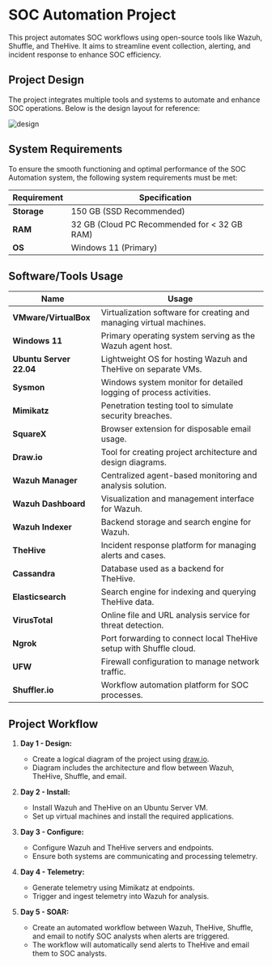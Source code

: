 # SOC Automation Project
This project automates SOC workflows using open-source tools like Wazuh, Shuffle, and TheHive. It aims to streamline event collection, alerting, and incident response to enhance SOC efficiency.

## Project Design
The project integrates multiple tools and systems to automate and enhance SOC operations. Below is the design layout for reference:

![design](https://github.com/user-attachments/assets/d3349ba6-9ddb-4817-894a-0e131a30c6cc)

## System Requirements
To ensure the smooth functioning and optimal performance of the SOC Automation system, the following system requirements must be met:

| Requirement      | Specification                    |
|------------------|----------------------------------|
| **Storage**      | 150 GB (SSD Recommended)        |
| **RAM**          | 32 GB (Cloud PC Recommended for < 32 GB RAM) |
| **OS**           | Windows 11 (Primary)            |

## Software/Tools Usage

| Name                       | Usage                                                                 |
|----------------------------|-----------------------------------------------------------------------|
| **VMware/VirtualBox**      | Virtualization software for creating and managing virtual machines.  |
| **Windows 11**             | Primary operating system serving as the Wazuh agent host.            |
| **Ubuntu Server 22.04**    | Lightweight OS for hosting Wazuh and TheHive on separate VMs.        |
| **Sysmon**                 | Windows system monitor for detailed logging of process activities.   |
| **Mimikatz**               | Penetration testing tool to simulate security breaches.              |
| **SquareX**                | Browser extension for disposable email usage.                        |
| **Draw.io**                | Tool for creating project architecture and design diagrams.          |
| **Wazuh Manager**          | Centralized agent-based monitoring and analysis solution.            |
| **Wazuh Dashboard**        | Visualization and management interface for Wazuh.                   |
| **Wazuh Indexer**          | Backend storage and search engine for Wazuh.                        |
| **TheHive**                | Incident response platform for managing alerts and cases.            |
| **Cassandra**              | Database used as a backend for TheHive.                             |
| **Elasticsearch**          | Search engine for indexing and querying TheHive data.               |
| **VirusTotal**             | Online file and URL analysis service for threat detection.          |
| **Ngrok**                  | Port forwarding to connect local TheHive setup with Shuffle cloud.  |
| **UFW**                    | Firewall configuration to manage network traffic.                   |
| **Shuffler.io**            | Workflow automation platform for SOC processes.                     |

## Project Workflow

1. **Day 1 - Design:**
   - Create a logical diagram of the project using [draw.io](https://app.diagrams.net/).
   - Diagram includes the architecture and flow between Wazuh, TheHive, Shuffle, and email.

2. **Day 2 - Install:**
   - Install Wazuh and TheHive on an Ubuntu Server VM.
   - Set up virtual machines and install the required applications.

3. **Day 3 - Configure:**
   - Configure Wazuh and TheHive servers and endpoints.
   - Ensure both systems are communicating and processing telemetry.

4. **Day 4 - Telemetry:**
   - Generate telemetry using Mimikatz at endpoints.
   - Trigger and ingest telemetry into Wazuh for analysis.

5. **Day 5 - SOAR:**
   - Create an automated workflow between Wazuh, TheHive, Shuffle, and email to notify SOC analysts when alerts are triggered.
   - The workflow will automatically send alerts to TheHive and email them to SOC analysts.


